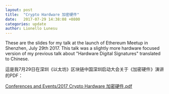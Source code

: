 ```yaml
---
layout: post
title:  "Crypto Hardware 加密硬件"
date:   2017-07-29 14:38:08 +0800
categories: update
author: Lionello Lunesu
---
```

These are the slides for my talk at the launch of Ethereum Meetup in Shenzhen, July 29th 2017. This talk was a slightly more hardware focused version of my previous talk about "Hardware Digital Signatures" translated to Chinese.

這是我7月29日在深圳《以太坊》区块链中国深圳启动大会关于《加密硬件》演讲的PDF：

<a href="/files/2017 Crypto Hardware 加密硬件.pdf">Conferences and Events/2017 Crypto Hardware 加密硬件.pdf</a>
